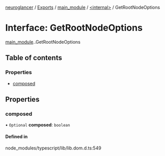 [neuroglancer](../README.md) / [Exports](../modules.md) / [main\_module](../modules/main_module.md) / [<internal\>](../modules/main_module._internal_.md) / GetRootNodeOptions

# Interface: GetRootNodeOptions

[main_module](../modules/main_module.md).[<internal>](../modules/main_module._internal_.md).GetRootNodeOptions

## Table of contents

### Properties

- [composed](main_module._internal_.GetRootNodeOptions.md#composed)

## Properties

### composed

• `Optional` **composed**: `boolean`

#### Defined in

node_modules/typescript/lib/lib.dom.d.ts:549
